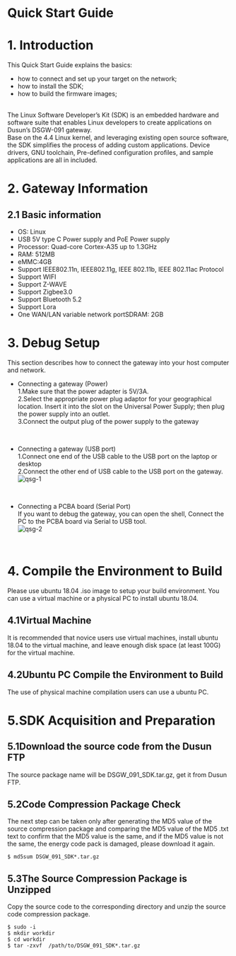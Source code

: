 # Quick Start Guide

# 1. Introduction

This Quick Start Guide explains the basics: 
- how to connect and set up your target on the network; 
- how to install the SDK;  
- how to build the firmware images;
<br />
The Linux Software Developer’s Kit (SDK) is an embedded hardware and software suite that enables Linux developers to create applications on Dusun’s DSGW-091 gateway.<br />
Base on the 4.4 Linux kernel, and leveraging existing open source software, the SDK simplifies the process of adding custom applications. Device drivers, GNU toolchain, Pre-defined configuration profiles, and sample applications are all in included.

# 2. Gateway Information

## 2.1 Basic information

- OS: Linux
- USB 5V type C Power supply and PoE Power supply
- Processor: Quad-core Cortex-A35 up to 1.3GHz
- RAM: 512MB
- eMMC:4GB
- Support IEEE802.11n, IEEE802.11g, IEEE 802.11b, IEEE 802.11ac Protocol
- Support WIFI
- Support Z-WAVE
- Support Zigbee3.0
- Support Bluetooth 5.2
- Support Lora
- One WAN/LAN variable network portSDRAM: 2GB


# 3. Debug Setup

This section describes how to connect the gateway into your host computer and network.
- Connecting a gateway (Power)<br />
1.Make sure that the power adapter is 5V/3A.<br />
2.Select the appropriate power plug adaptor for your geographical location. Insert it into the slot on the Universal Power Supply; then plug the power supply into an outlet.<br />
3.Connect the output plug of the power supply to the gateway<br />
<br />

- Connecting a gateway (USB port)<br />
1.Connect one end of the USB cable to the USB port on the laptop or desktop<br />
2.Connect the other end of USB cable to the USB port on the gateway.<br />
![qsg-1](https://dusunprj.oss-us-west-1.aliyuncs.com/DSGW/QSG/DSGW-091/qsg-1.png)
<br />

- Connecting a PCBA board (Serial Port)<br />
If you want to debug the gateway, you can open the shell, Connect the PC to the PCBA board via Serial to USB tool.<br />
![qsg-2](https://dusunprj.oss-us-west-1.aliyuncs.com/DSGW/QSG/DSGW-091/qsg-2.png)
<br />


# 4. Compile the Environment to Build
Please use ubuntu 18.04 .iso image to setup your build environment. You can use a virtual machine or a physical PC to install ubuntu 18.04.

## 4.1Virtual Machine
It is recommended that novice users use virtual machines, install ubuntu 18.04 to the virtual machine, and leave enough disk space (at least 100G) for the virtual machine.
<br />

## 4.2Ubuntu PC Compile the Environment to Build
The use of physical machine compilation users can use a ubuntu PC.
<br />

# 5.SDK Acquisition and Preparation
## 5.1Download the source code from the Dusun FTP

The source package name will be DSGW_091_SDK.tar.gz, get it from Dusun FTP.

## 5.2Code Compression Package Check

The next step can be taken only after generating the MD5 value of the source compression package and comparing the MD5 value of the MD5 .txt text to confirm that the MD5 value is the same, and if the MD5 value is not the same, the energy code pack is damaged, please download it again.

```
$ md5sum DSGW_091_SDK*.tar.gz
```

## 5.3The Source Compression Package is Unzipped
Copy the source code to the corresponding directory and unzip the source code compression package.

```
$ sudo -i
$ mkdir workdir
$ cd workdir
$ tar -zxvf  /path/to/DSGW_091_SDK*.tar.gz
```
